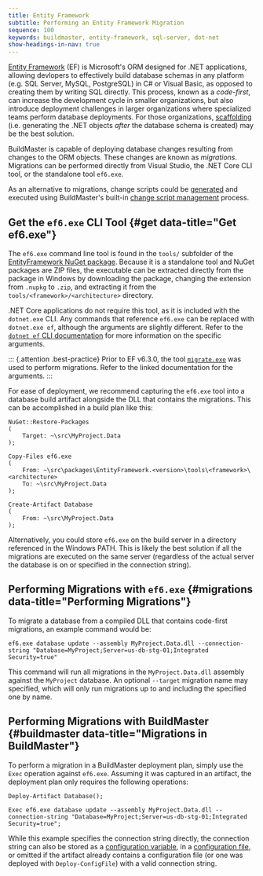 ```yaml
---
title: Entity Framework
subtitle: Performing an Entity Framework Migration
sequence: 100 
keywords: buildmaster, entity-framework, sql-server, dot-net
show-headings-in-nav: true
---
```


[Entity Framework](https://docs.microsoft.com/en-us/ef/) (EF) is Microsoft's ORM designed for .NET applications, allowing devlopers to effectively build database schemas in any platform (e.g. SQL Server, MySQL, PostgreSQL) in C# or Visual Basic, as opposed to creating them by writing SQL directly. This process, known as a *code-first*, can increase the development cycle in smaller organizations, but also introduce deployment challenges in larger organizations where specialized teams perform database deployments. For those organizations, [scaffolding](https://docs.microsoft.com/en-us/ef/core/managing-schemas/scaffolding) (i.e. generating the .NET objects *after* the database schema is created) may be the best solution.

BuildMaster is capable of deploying database changes resulting from changes to the ORM objects. These changes are known as *migrations*. Migrations can be performed directly from Visual Studio, the .NET Core CLI tool, or the standalone tool `ef6.exe`. 

As an alternative to migrations, change scripts could be [generated](https://docs.microsoft.com/en-us/ef/core/managing-schemas/migrations/?tabs=dotnet-core-cli#generate-sql-scripts) and executed using BuildMaster's built-in [change script management](/docs/buildmaster/deployments/targets/databases) process.

## Get the `ef6.exe` CLI Tool {#get data-title="Get ef6.exe"}

The `ef6.exe` command line tool is found in the `tools/` subfolder of the [EntityFramework NuGet package](https://www.nuget.org/packages/EntityFramework). Because it is a standalone tool and NuGet packages are ZIP files, the executable can be extracted directly from the package in Windows by downloading the package, changing the extension from `.nupkg` to `.zip`, and extracting it from the `tools/<framework>/<architecture>` directory.

.NET Core applications do not require this tool, as it is included with the `dotnet.exe` CLI. Any commands that reference `ef6.exe` can be replaced with `dotnet.exe ef`, although the arguments are slightly different. Refer to the [`dotnet ef` CLI documentation](https://docs.microsoft.com/en-us/ef/core/miscellaneous/cli/dotnet) for more information on the specific arguments.

::: {.attention .best-practice}
Prior to EF v6.3.0, the tool [`migrate.exe`](https://docs.microsoft.com/en-us/ef/ef6/modeling/code-first/migrations/migrate-exe) was used to perform migrations. Refer to the linked documentation for the arguments.
:::

For ease of deployment, we recommend capturing the `ef6.exe` tool into a database build artifact alongside the DLL that contains the migrations. This can be accomplished in a build plan like this:

```
NuGet::Restore-Packages
(
    Target: ~\src\MyProject.Data
);

Copy-Files ef6.exe
(
    From: ~\src\packages\EntityFramework.<version>\tools\<framework>\<architecture>
    To: ~\src\MyProject.Data
);

Create-Artifact Database
(
    From: ~\src\MyProject.Data
);
```

Alternatively, you could store `ef6.exe` on the build server in a directory referenced in the Windows PATH. This is likely the best solution if all the migrations are executed on the same server (regardless of the actual server the database is on or specified in the connection string).

## Performing Migrations with `ef6.exe` {#migrations data-title="Performing Migrations"}

To migrate a database from a compiled DLL that contains code-first migrations, an example command would be:

```
ef6.exe database update --assembly MyProject.Data.dll --connection-string "Database=MyProject;Server=us-db-stg-01;Integrated Security=true"
```

This command will run all migrations in the `MyProject.Data.dll` assembly against the `MyProject` database. An optional `--target` migration name may specified, which will only run migrations up to and including the specified one by name.

## Performing Migrations with BuildMaster {#buildmaster data-title="Migrations in BuildMaster"}

To perform a migration in a BuildMaster deployment plan, simply use the `Exec` operation against `ef6.exe`. Assuming it was captured in an artifact, the deployment plan only requires the following operations:

```
Deploy-Artifact Database();

Exec ef6.exe database update --assembly MyProject.Data.dll --connection-string "Database=MyProject;Server=us-db-stg-01;Integrated Security=true";
```

While this example specifies the connection string directly, the connection string can also be stored as a [configuration variable](/docs/buildmaster/administration/configuration-variables), in a [configuration file](/docs/buildmaster/deployments/configuration-files), or omitted if the artifact already contains a configuration file (or one was deployed with `Deploy-ConfigFile`) with a valid connection string.
